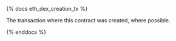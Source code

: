 {% docs eth_dex_creation_tx %}

The transaction where this contract was created, where possible.

{% enddocs %}